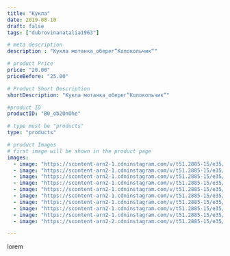 ```yaml
---
title: "Кукла"
date: 2019-08-10
draft: false
tags: ["dubrovinanatalia1963"]

# meta description
description : "Кукла мотанка_оберег“Колокольчик“"

# product Price
price: "20.00"
priceBefore: "25.00"

# Product Short Description
shortDescription: "Кукла мотанка_оберег“Колокольчик“"

#product ID
productID: "B0_ob2OnOhe"

# type must be "products"
type: "products"

# product Images
# first image will be shown in the product page
images:
  - image: "https://scontent-arn2-1.cdninstagram.com/v/t51.2885-15/e35/66650486_483651412472121_7105239876611636020_n.jpg?_nc_ht=scontent-arn2-1.cdninstagram.com&_nc_cat=109&_nc_ohc=C3FNH298AnwAX_WBGD8&se=7&tp=1&oh=cc7aeba616b03184827f9c7ccb134503&oe=605D6F17&ig_cache_key=MjEwNzU4MDk4Mzg2NDU1MjExNA%3D%3D.2"
  - image: "https://scontent-arn2-1.cdninstagram.com/v/t51.2885-15/e35/67358004_2406362772980394_8043487400866583394_n.jpg?_nc_ht=scontent-arn2-1.cdninstagram.com&_nc_cat=106&_nc_ohc=D8IrAejL9XIAX-wTUnD&se=7&tp=1&oh=b39564bf4462b029d267c99b29eee419&oe=605CEF39&ig_cache_key=MjEwNzU4MDk4Mzg1NjI3NDM4OQ%3D%3D.2"
  - image: "https://scontent-arn2-1.cdninstagram.com/v/t51.2885-15/e35/67077499_509797273101738_3597274484012598312_n.jpg?_nc_ht=scontent-arn2-1.cdninstagram.com&_nc_cat=106&_nc_ohc=b0IXqnJbsa0AX9889YS&se=7&tp=1&oh=d0ada110be09c283b954123d4c920f1e&oe=605B7B93&ig_cache_key=MjEwNzU4MDk4MzgzMTAzMTk0OQ%3D%3D.2"
  - image: "https://scontent-arn2-1.cdninstagram.com/v/t51.2885-15/e35/66909661_2283532021724806_1238454029863411637_n.jpg?_nc_ht=scontent-arn2-1.cdninstagram.com&_nc_cat=110&_nc_ohc=re-Qc0QYiPcAX-tWaY5&se=7&tp=1&oh=c5ed4905eb29cc89ef58854701f0b20f&oe=605A03D0&ig_cache_key=MjEwNzU4MDk4Mzg0NzgxNjM0Mw%3D%3D.2"
  - image: "https://scontent-arn2-1.cdninstagram.com/v/t51.2885-15/e35/66243096_1160357174171020_549753199308982566_n.jpg?_nc_ht=scontent-arn2-1.cdninstagram.com&_nc_cat=104&_nc_ohc=B2BPk7L7K_cAX8ZGu05&se=7&tp=1&oh=09c3a89227204be3fa6f3a4b0c1054e7&oe=605A0CBB&ig_cache_key=MjEwNzU4MDk4MzgxNDI2ODEzMg%3D%3D.2"
  - image: "https://scontent-arn2-1.cdninstagram.com/v/t51.2885-15/e35/66717075_1343185515851017_6866541887285423709_n.jpg?_nc_ht=scontent-arn2-1.cdninstagram.com&_nc_cat=101&_nc_ohc=uL3AU5_KoGgAX-pjNIc&se=7&tp=1&oh=08c64ee17c4aba4b531a0b5b3a5cc21c&oe=605BC566&ig_cache_key=MjEwNzU4MDk4Mzg2NDcxNjc1OA%3D%3D.2"
  - image: "https://scontent-arn2-1.cdninstagram.com/v/t51.2885-15/e35/68726571_926749971032522_1885955710534492481_n.jpg?_nc_ht=scontent-arn2-1.cdninstagram.com&_nc_cat=102&_nc_ohc=UEsiYW3Hp5kAX9XyiBN&se=7&tp=1&oh=b6bac0fd4101a24ac84e8fccf7fce84d&oe=605C1325&ig_cache_key=MjEwNzU4MDk4MzgzMTA4NjM1NA%3D%3D.2"
  - image: "https://scontent-arn2-1.cdninstagram.com/v/t51.2885-15/e35/68872295_2362790207321155_5696833082695793164_n.jpg?_nc_ht=scontent-arn2-1.cdninstagram.com&_nc_cat=107&_nc_ohc=ArcOabpkFV0AX_chX1s&se=7&tp=1&oh=799826bda2f0906c846610befbabbe91&oe=605B3E29&ig_cache_key=MjEwNzU4MDk4MzgzOTU1Mjg3OQ%3D%3D.2"
  - image: "https://scontent-arn2-1.cdninstagram.com/v/t51.2885-15/e35/67840996_654437041723319_7868691357049059501_n.jpg?_nc_ht=scontent-arn2-1.cdninstagram.com&_nc_cat=111&_nc_ohc=IphP7sjO1XgAX_M64Ox&se=7&tp=1&oh=83bc1c28f4f5530bc0805cbc08299b54&oe=605B03F0&ig_cache_key=MjEwNzU4MDk4Mzg3Mjg4ODg3Mg%3D%3D.2"
  - image: "https://scontent-arn2-2.cdninstagram.com/v/t51.2885-15/e35/67431277_366127714052700_3375552883736687320_n.jpg?_nc_ht=scontent-arn2-2.cdninstagram.com&_nc_cat=100&_nc_ohc=02wwbo7bZcMAX-C0fxL&se=7&tp=1&oh=d5d19c2f4c0fdcbbc6e08c530048209d&oe=605CD1D5&ig_cache_key=MjEwNzU4MDk4Mzg0NzkwMTcyOQ%3D%3D.2"

---
```

lorem
